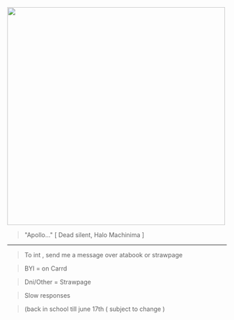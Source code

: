  <img src="https://i.pinimg.com/736x/39/8f/1e/398f1e195b76bfc91ab2cd7369ad188d.jpg" width="500"> 

> "Apollo..."  [ Dead silent, Halo Machinima ]
---------

> To int , send me a message over atabook or strawpage

> BYI = on Carrd

> Dni/Other = Strawpage

> Slow responses

> (back in school till june 17th ( subject to change )
